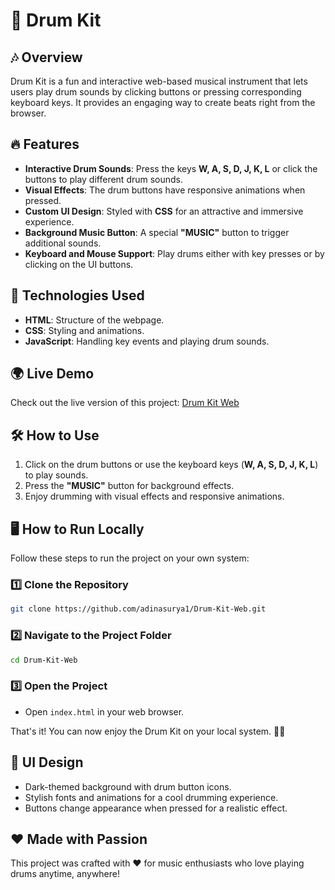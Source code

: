# 🥁 Drum Kit

## 🎶 Overview
Drum Kit is a fun and interactive web-based musical instrument that lets users play drum sounds by clicking buttons or pressing corresponding keyboard keys. It provides an engaging way to create beats right from the browser.

## 🔥 Features
- **Interactive Drum Sounds**: Press the keys **W, A, S, D, J, K, L** or click the buttons to play different drum sounds.
- **Visual Effects**: The drum buttons have responsive animations when pressed.
- **Custom UI Design**: Styled with **CSS** for an attractive and immersive experience.
- **Background Music Button**: A special **"MUSIC"** button to trigger additional sounds.
- **Keyboard and Mouse Support**: Play drums either with key presses or by clicking on the UI buttons.

## 🚀 Technologies Used
- **HTML**: Structure of the webpage.
- **CSS**: Styling and animations.
- **JavaScript**: Handling key events and playing drum sounds.

## 🌍 Live Demo
Check out the live version of this project: [Drum Kit Web](https://adinasurya1.github.io/Drum-Kit-Web/)

## 🛠 How to Use
1. Click on the drum buttons or use the keyboard keys (**W, A, S, D, J, K, L**) to play sounds.
2. Press the **"MUSIC"** button for background effects.
3. Enjoy drumming with visual effects and responsive animations.

## 🖥️ How to Run Locally
Follow these steps to run the project on your own system:

### 1️⃣ Clone the Repository
```bash
git clone https://github.com/adinasurya1/Drum-Kit-Web.git
```

### 2️⃣ Navigate to the Project Folder
```bash
cd Drum-Kit-Web
```

### 3️⃣ Open the Project
- Open `index.html` in your web browser.

That's it! You can now enjoy the Drum Kit on your local system. 🎵🥁

## 🎨 UI Design
- Dark-themed background with drum button icons.
- Stylish fonts and animations for a cool drumming experience.
- Buttons change appearance when pressed for a realistic effect.

## ❤️ Made with Passion
This project was crafted with ❤️ for music enthusiasts who love playing drums anytime, anywhere!
